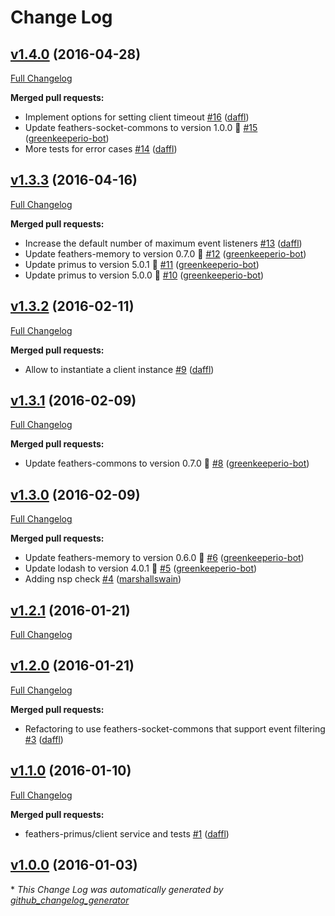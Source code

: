 # Change Log

## [v1.4.0](https://github.com/feathersjs/feathers-primus/tree/v1.4.0) (2016-04-28)
[Full Changelog](https://github.com/feathersjs/feathers-primus/compare/v1.3.3...v1.4.0)

**Merged pull requests:**

- Implement options for setting client timeout [\#16](https://github.com/feathersjs/feathers-primus/pull/16) ([daffl](https://github.com/daffl))
- Update feathers-socket-commons to version 1.0.0 🚀 [\#15](https://github.com/feathersjs/feathers-primus/pull/15) ([greenkeeperio-bot](https://github.com/greenkeeperio-bot))
- More tests for error cases [\#14](https://github.com/feathersjs/feathers-primus/pull/14) ([daffl](https://github.com/daffl))

## [v1.3.3](https://github.com/feathersjs/feathers-primus/tree/v1.3.3) (2016-04-16)
[Full Changelog](https://github.com/feathersjs/feathers-primus/compare/v1.3.2...v1.3.3)

**Merged pull requests:**

- Increase the default number of maximum event listeners [\#13](https://github.com/feathersjs/feathers-primus/pull/13) ([daffl](https://github.com/daffl))
- Update feathers-memory to version 0.7.0 🚀 [\#12](https://github.com/feathersjs/feathers-primus/pull/12) ([greenkeeperio-bot](https://github.com/greenkeeperio-bot))
- Update primus to version 5.0.1 🚀 [\#11](https://github.com/feathersjs/feathers-primus/pull/11) ([greenkeeperio-bot](https://github.com/greenkeeperio-bot))
- Update primus to version 5.0.0 🚀 [\#10](https://github.com/feathersjs/feathers-primus/pull/10) ([greenkeeperio-bot](https://github.com/greenkeeperio-bot))

## [v1.3.2](https://github.com/feathersjs/feathers-primus/tree/v1.3.2) (2016-02-11)
[Full Changelog](https://github.com/feathersjs/feathers-primus/compare/v1.3.1...v1.3.2)

**Merged pull requests:**

- Allow to instantiate a client instance [\#9](https://github.com/feathersjs/feathers-primus/pull/9) ([daffl](https://github.com/daffl))

## [v1.3.1](https://github.com/feathersjs/feathers-primus/tree/v1.3.1) (2016-02-09)
[Full Changelog](https://github.com/feathersjs/feathers-primus/compare/v1.3.0...v1.3.1)

**Merged pull requests:**

- Update feathers-commons to version 0.7.0 🚀 [\#8](https://github.com/feathersjs/feathers-primus/pull/8) ([greenkeeperio-bot](https://github.com/greenkeeperio-bot))

## [v1.3.0](https://github.com/feathersjs/feathers-primus/tree/v1.3.0) (2016-02-09)
[Full Changelog](https://github.com/feathersjs/feathers-primus/compare/v1.2.1...v1.3.0)

**Merged pull requests:**

- Update feathers-memory to version 0.6.0 🚀 [\#6](https://github.com/feathersjs/feathers-primus/pull/6) ([greenkeeperio-bot](https://github.com/greenkeeperio-bot))
- Update lodash to version 4.0.1 🚀 [\#5](https://github.com/feathersjs/feathers-primus/pull/5) ([greenkeeperio-bot](https://github.com/greenkeeperio-bot))
- Adding nsp check [\#4](https://github.com/feathersjs/feathers-primus/pull/4) ([marshallswain](https://github.com/marshallswain))

## [v1.2.1](https://github.com/feathersjs/feathers-primus/tree/v1.2.1) (2016-01-21)
[Full Changelog](https://github.com/feathersjs/feathers-primus/compare/v1.2.0...v1.2.1)

## [v1.2.0](https://github.com/feathersjs/feathers-primus/tree/v1.2.0) (2016-01-21)
[Full Changelog](https://github.com/feathersjs/feathers-primus/compare/v1.1.0...v1.2.0)

**Merged pull requests:**

- Refactoring to use feathers-socket-commons that support event filtering [\#3](https://github.com/feathersjs/feathers-primus/pull/3) ([daffl](https://github.com/daffl))

## [v1.1.0](https://github.com/feathersjs/feathers-primus/tree/v1.1.0) (2016-01-10)
[Full Changelog](https://github.com/feathersjs/feathers-primus/compare/v1.0.0...v1.1.0)

**Merged pull requests:**

- feathers-primus/client service and tests [\#1](https://github.com/feathersjs/feathers-primus/pull/1) ([daffl](https://github.com/daffl))

## [v1.0.0](https://github.com/feathersjs/feathers-primus/tree/v1.0.0) (2016-01-03)


\* *This Change Log was automatically generated by [github_changelog_generator](https://github.com/skywinder/Github-Changelog-Generator)*